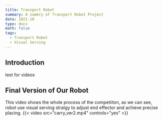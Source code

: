 ```yaml
---
title: Transport Robot
summary: A summry of Transport Robot Project
date: 2021-10
type: docs
math: false
tags:
  - Transport Robot
  - Visual Serving
---
```


## Introduction
test for videos

## Final Version of Our Robot
This video shows the whole process of the competiiton, as we can see, robot use visual serving stratgy to adjust end effector and achieve precise placing.
{{< video src="carry_ver2.mp4" controls="yes" >}}
<!--more-->
